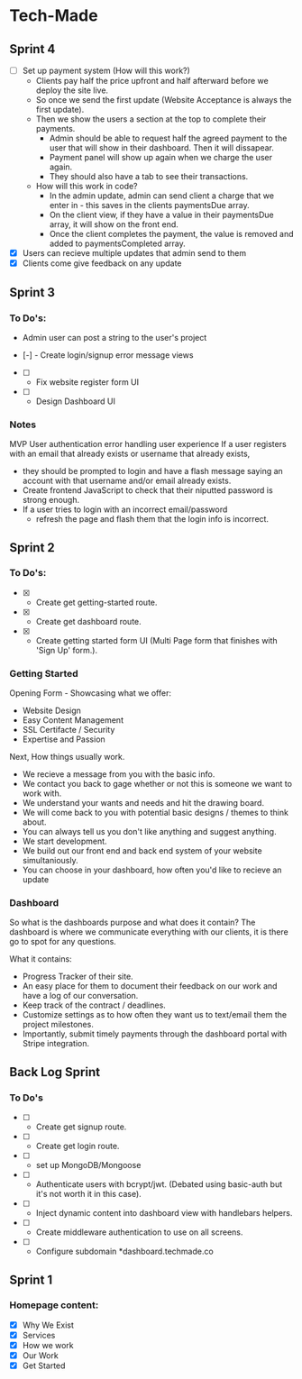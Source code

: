 # Tech-Made

## Sprint 4
- [ ] Set up payment system (How will this work?)
    - Clients pay half the price upfront and half afterward before we deploy the site live.
    - So once we send the first update (Website Acceptance is always the first update).
    - Then we show the users a section at the top to complete their payments.
        - Admin should be able to request half the agreed payment to the user that will show in their dashboard. Then it will dissapear.
        - Payment panel will show up again when we charge the user again.
        - They should also have a tab to see their transactions.
    - How will this work in code?
        - In the admin update, admin can send client a charge that we enter in - this saves in the clients paymentsDue array.
        - On the client view, if they have a value in their paymentsDue array, it will show on the front end.
        - Once the client completes the payment, the value is removed and added to paymentsCompleted array.
- [X] Users can recieve multiple updates that admin send to them
- [X] Clients come give feedback on any update

## Sprint 3

### To Do's:

- Admin user can post a string to the user's project 

- [-] - Create login/signup error message views 
- [ ] - Fix website register form UI
- [ ] - Design Dashboard UI

### Notes
 MVP User authentication error handling user experience
 If a user registers with an email that already exists or username that already exists,
 - they should be prompted to login and have a flash message saying an account with that
 username and/or email already exists.
- Create frontend JavaScript to check that their niputted password is strong enough.
- If a user tries to login with an incorrect email/password
    - refresh the page and flash them that the login info is incorrect.


## Sprint 2

### To Do's:
- [X] - Create get getting-started route.
- [X] - Create get dashboard route.
- [X] - Create getting started form UI (Multi Page form that finishes with 'Sign Up' form.).

### Getting Started
Opening Form - Showcasing what we offer:
- Website Design
- Easy Content Management
- SSL Certifacte / Security
- Expertise and Passion

Next, How things usually work.
- We recieve a message from you with the basic info.
- We contact you back to gage whether or not this is someone we want to work with.
- We understand your wants and needs and hit the drawing board.
- We will come back to you with potential basic designs / themes to think about.
- You can always tell us you don't like anything and suggest anything.
- We start development.
- We build out our front end and back end system of your website simultaniously. 
- You can choose in your dashboard, how often you'd like to recieve an update

### Dashboard

So what is the dashboards purpose and what does it contain? The dashboard is where we communicate everything
with our clients, it is there go to spot for any questions.

What it contains:
 - Progress Tracker of their site.
 - An easy place for them to document their feedback on our work and have a log of our conversation.
 - Keep track of the contract / deadlines.
 - Customize settings as to how often they want us to text/email them the project milestones.
 - Importantly, submit timely payments through the dashboard portal with Stripe integration.

## Back Log Sprint

### To Do's
- [ ] - Create get signup route.
- [ ] - Create get login route.
- [ ] - set up MongoDB/Mongoose
- [ ] - Authenticate users with bcrypt/jwt. (Debated using basic-auth but it's not worth it in this case).
- [ ] - Inject dynamic content into dashboard view with handlebars helpers.
- [ ] - Create middleware authentication to use on all screens.
- [ ] - Configure subdomain *dashboard.techmade.co

## Sprint 1
### Homepage content:
- [X] Why We Exist
- [X] Services
- [X] How we work
- [X] Our Work
- [X] Get Started